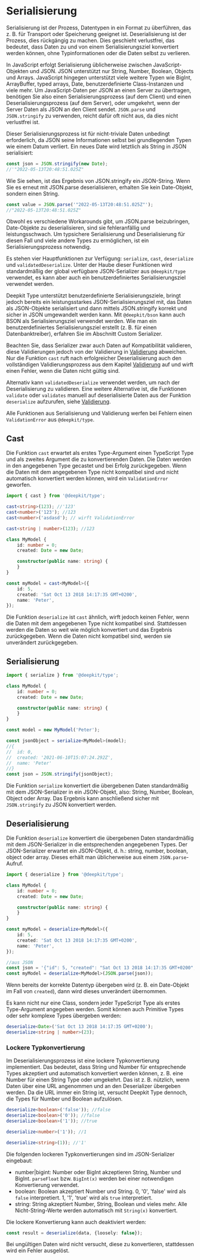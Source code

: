 # Serialisierung

Serialisierung ist der Prozess, Datentypen in ein Format zu überführen, das z. B. für Transport oder Speicherung geeignet ist. Deserialisierung ist der Prozess, dies rückgängig zu machen. Dies geschieht verlustfrei, das bedeutet, dass Daten zu und von einem Serialisierungsziel konvertiert werden können, ohne Typinformationen oder die Daten selbst zu verlieren.

In JavaScript erfolgt Serialisierung üblicherweise zwischen JavaScript-Objekten und JSON. JSON unterstützt nur String, Number, Boolean, Objects und Arrays. JavaScript hingegen unterstützt viele weitere Typen wie BigInt, ArrayBuffer, typed arrays, Date, benutzerdefinierte Class-Instanzen und viele mehr. Um JavaScript-Daten per JSON an einen Server zu übertragen, benötigen Sie also einen Serialisierungsprozess (auf dem Client) und einen Deserialisierungsprozess (auf dem Server), oder umgekehrt, wenn der Server Daten als JSON an den Client sendet. `JSON.parse` und `JSON.stringify` zu verwenden, reicht dafür oft nicht aus, da dies nicht verlustfrei ist.

Dieser Serialisierungsprozess ist für nicht-triviale Daten unbedingt erforderlich, da JSON seine Informationen selbst bei grundlegenden Typen wie einem Datum verliert. Ein neues Date wird letztlich als String in JSON serialisiert:

```typescript
const json = JSON.stringify(new Date);
//'"2022-05-13T20:48:51.025Z"
```

Wie Sie sehen, ist das Ergebnis von JSON.stringify ein JSON-String. Wenn Sie es erneut mit JSON.parse deserialisieren, erhalten Sie kein Date-Objekt, sondern einen String.

```typescript
const value = JSON.parse('"2022-05-13T20:48:51.025Z"');
//"2022-05-13T20:48:51.025Z"
```

Obwohl es verschiedene Workarounds gibt, um JSON.parse beizubringen, Date-Objekte zu deserialisieren, sind sie fehleranfällig und leistungsschwach. Um typsichere Serialisierung und Deserialisierung für diesen Fall und viele andere Types zu ermöglichen, ist ein Serialisierungsprozess notwendig.

Es stehen vier Hauptfunktionen zur Verfügung: `serialize`, `cast`, `deserialize` und `validatedDeserialize`. Unter der Haube dieser Funktionen wird standardmäßig der global verfügbare JSON-Serializer aus `@deepkit/type` verwendet, es kann aber auch ein benutzerdefiniertes Serialisierungsziel verwendet werden.

Deepkit Type unterstützt benutzerdefinierte Serialisierungsziele, bringt jedoch bereits ein leistungsstarkes JSON-Serialisierungsziel mit, das Daten als JSON-Objekte serialisiert und dann mittels JSON.stringify korrekt und sicher in JSON umgewandelt werden kann. Mit `@deepkit/bson` kann auch BSON als Serialisierungsziel verwendet werden. Wie man ein benutzerdefiniertes Serialisierungsziel erstellt (z. B. für einen Datenbanktreiber), erfahren Sie im Abschnitt Custom Serializer.

Beachten Sie, dass Serializer zwar auch Daten auf Kompatibilität validieren, diese Validierungen jedoch von der Validierung in [Validierung](validation.md) abweichen. Nur die Funktion `cast` ruft nach erfolgreicher Deserialisierung auch den vollständigen Validierungsprozess aus dem Kapitel [Validierung](validation.md) auf und wirft einen Fehler, wenn die Daten nicht gültig sind.

Alternativ kann `validatedDeserialize` verwendet werden, um nach der Deserialisierung zu validieren. Eine weitere Alternative ist, die Funktionen `validate` oder `validates` manuell auf deserialisierte Daten aus der Funktion `deserialize` aufzurufen, siehe [Validierung](validation.md).

Alle Funktionen aus Serialisierung und Validierung werfen bei Fehlern einen `ValidationError` aus `@deepkit/type`.

## Cast

Die Funktion `cast` erwartet als erstes Type-Argument einen TypeScript Type und als zweites Argument die zu konvertierenden Daten. Die Daten werden in den angegebenen Type gecastet und bei Erfolg zurückgegeben. Wenn die Daten mit dem angegebenen Type nicht kompatibel sind und nicht automatisch konvertiert werden können, wird ein `ValidationError` geworfen.

```typescript
import { cast } from '@deepkit/type';

cast<string>(123); //'123'
cast<number>('123'); //123
cast<number>('asdasd'); // wirft ValidationError

cast<string | number>(123); //123
```

```typescript
class MyModel {
    id: number = 0;
    created: Date = new Date;

    constructor(public name: string) {
    }
}

const myModel = cast<MyModel>({
    id: 5,
    created: 'Sat Oct 13 2018 14:17:35 GMT+0200',
    name: 'Peter',
});
```

Die Funktion `deserialize` ist `cast` ähnlich, wirft jedoch keinen Fehler, wenn die Daten mit dem angegebenen Type nicht kompatibel sind. Stattdessen werden die Daten so weit wie möglich konvertiert und das Ergebnis zurückgegeben. Wenn die Daten nicht kompatibel sind, werden sie unverändert zurückgegeben.

## Serialisierung

```typescript
import { serialize } from '@deepkit/type';

class MyModel {
    id: number = 0;
    created: Date = new Date;

    constructor(public name: string) {
    }
}

const model = new MyModel('Peter');

const jsonObject = serialize<MyModel>(model);
//{
//  id: 0,
//  created: '2021-06-10T15:07:24.292Z',
//  name: 'Peter'
//}
const json = JSON.stringify(jsonObject);
```

Die Funktion `serialize` konvertiert die übergebenen Daten standardmäßig mit dem JSON-Serializer in ein JSON-Objekt, also: String, Number, Boolean, Object oder Array. Das Ergebnis kann anschließend sicher mit `JSON.stringify` zu JSON konvertiert werden.

## Deserialisierung

Die Funktion `deserialize` konvertiert die übergebenen Daten standardmäßig mit dem JSON-Serializer in die entsprechenden angegebenen Types. Der JSON-Serializer erwartet ein JSON-Objekt, d. h.: string, number, boolean, object oder array. Dieses erhält man üblicherweise aus einem `JSON.parse`-Aufruf.

```typescript
import { deserialize } from '@deepkit/type';

class MyModel {
    id: number = 0;
    created: Date = new Date;

    constructor(public name: string) {
    }
}

const myModel = deserialize<MyModel>({
    id: 5,
    created: 'Sat Oct 13 2018 14:17:35 GMT+0200',
    name: 'Peter',
});

//aus JSON
const json = '{"id": 5, "created": "Sat Oct 13 2018 14:17:35 GMT+0200", "name": "Peter"}';
const myModel = deserialize<MyModel>(JSON.parse(json));
```

Wenn bereits der korrekte Datentyp übergeben wird (z. B. ein Date-Objekt im Fall von `created`), dann wird dieses unverändert übernommen.

Es kann nicht nur eine Class, sondern jeder TypeScript Type als erstes Type-Argument angegeben werden. Somit können auch Primitive Types oder sehr komplexe Types übergeben werden:

```typescript
deserialize<Date>('Sat Oct 13 2018 14:17:35 GMT+0200');
deserialize<string | number>(23);
```

<a name="loosely-convertion"></a>
### Lockere Typkonvertierung

Im Deserialisierungsprozess ist eine lockere Typkonvertierung implementiert. Das bedeutet, dass String und Number für entsprechende Types akzeptiert und automatisch konvertiert werden können, z. B. eine Number für einen String Type oder umgekehrt. Das ist z. B. nützlich, wenn Daten über eine URL angenommen und an den Deserializer übergeben werden. Da die URL immer ein String ist, versucht Deepkit Type dennoch, die Types für Number und Boolean aufzulösen.

```typescript
deserialize<boolean>('false')); //false
deserialize<boolean>('0')); //false
deserialize<boolean>('1')); //true

deserialize<number>('1')); //1

deserialize<string>(1)); //'1'
```

Die folgenden lockeren Typkonvertierungen sind im JSON-Serializer eingebaut:

* number|bigint: Number oder BigInt akzeptieren String, Number und BigInt. `parseFloat` bzw. `BigInt(x)` werden bei einer notwendigen Konvertierung verwendet.
* boolean: Boolean akzeptiert Number und String. 0, '0', 'false' wird als `false` interpretiert. 1, '1', 'true' wird als `true` interpretiert.
* string: String akzeptiert Number, String, Boolean und vieles mehr. Alle Nicht-String-Werte werden automatisch mit `String(x)` konvertiert.

Die lockere Konvertierung kann auch deaktiviert werden:

```typescript
const result = deserialize(data, {loosely: false});
```

Bei ungültigen Daten wird nicht versucht, diese zu konvertieren, stattdessen wird ein Fehler ausgelöst.
